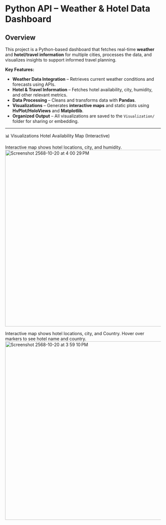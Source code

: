 # Python API – Weather & Hotel Data Dashboard

## Overview

This project is a Python-based dashboard that fetches real-time **weather** and **hotel/travel information** for multiple cities, processes the data, and visualizes insights to support informed travel planning.

**Key Features:**

- **Weather Data Integration** – Retrieves current weather conditions and forecasts using APIs.  
- **Hotel & Travel Information** – Fetches hotel availability, city, humidity, and other relevant metrics.  
- **Data Processing** – Cleans and transforms data with **Pandas**.  
- **Visualizations** – Generates **interactive maps** and static plots using **HvPlot/HoloViews** and **Matplotlib**.  
- **Organized Output** – All visualizations are saved to the `Visualization/` folder for sharing or embedding.

---
📊 Visualizations
Hotel Availability Map (Interactive)

Interactive map shows hotel locations, city, and humidity.
<img width="951" height="570" alt="Screenshot 2568-10-20 at 4 00 29 PM" src="https://github.com/user-attachments/assets/5c1df62c-0e6a-4a88-a6bf-47e2e83ea121" />

Interactive map shows hotel locations, city, and Country. Hover over markers to see hotel name and country.
<img width="953" height="576" alt="Screenshot 2568-10-20 at 3 59 10 PM" src="https://github.com/user-attachments/assets/d3061986-fef6-4b6e-b191-214926969b67" />
